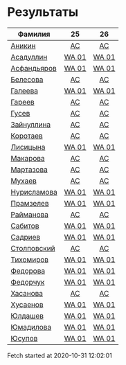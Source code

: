 # Результаты
Фамилия | 25| 26
---|:---:|:---:
[Аникин](Аникин/README.md)  | [AC](Аникин/25.md) | [AC](Аникин/26.md)
[Асадуллин](Асадуллин/README.md)  | [WA 01](Асадуллин/25.md) | [WA 01](Асадуллин/26.md)
[Асфандьяров](Асфандьяров/README.md)  | [WA 01](Асфандьяров/25.md) | [WA 01](Асфандьяров/26.md)
[Белесова](Белесова/README.md)  | [AC](Белесова/25.md) | [AC](Белесова/26.md)
[Галеева](Галеева/README.md)  | [WA 01](Галеева/25.md) | [WA 01](Галеева/26.md)
[Гареев](Гареев/README.md)  | [AC](Гареев/25.md) | [AC](Гареев/26.md)
[Гусев](Гусев/README.md)  | [AC](Гусев/25.md) | [AC](Гусев/26.md)
[Зайнуллина](Зайнуллина/README.md)  | [AC](Зайнуллина/25.md) | [AC](Зайнуллина/26.md)
[Коротаев](Коротаев/README.md)  | [AC](Коротаев/25.md) | [AC](Коротаев/26.md)
[Лисицына](Лисицына/README.md)  | [WA 01](Лисицына/25.md) | [WA 01](Лисицына/26.md)
[Макарова](Макарова/README.md)  | [AC](Макарова/25.md) | [AC](Макарова/26.md)
[Мартазова](Мартазова/README.md)  | [AC](Мартазова/25.md) | [AC](Мартазова/26.md)
[Мухаев](Мухаев/README.md)  | [AC](Мухаев/25.md) | [AC](Мухаев/26.md)
[Нурисламова](Нурисламова/README.md)  | [WA 01](Нурисламова/25.md) | [WA 01](Нурисламова/26.md)
[Прамзелев](Прамзелев/README.md)  | [WA 01](Прамзелев/25.md) | [WA 01](Прамзелев/26.md)
[Райманова](Райманова/README.md)  | [AC](Райманова/25.md) | [AC](Райманова/26.md)
[Сабитов](Сабитов/README.md)  | [WA 01](Сабитов/25.md) | [WA 01](Сабитов/26.md)
[Садриев](Садриев/README.md)  | [WA 01](Садриев/25.md) | [WA 01](Садриев/26.md)
[Столповский](Столповский/README.md)  | [AC](Столповский/25.md) | [AC](Столповский/26.md)
[Тихомиров](Тихомиров/README.md)  | [WA 01](Тихомиров/25.md) | [WA 01](Тихомиров/26.md)
[Федорова](Федорова/README.md)  | [WA 01](Федорова/25.md) | [WA 01](Федорова/26.md)
[Федорчук](Федорчук/README.md)  | [WA 01](Федорчук/25.md) | [WA 01](Федорчук/26.md)
[Хасанова](Хасанова/README.md)  | [AC](Хасанова/25.md) | [AC](Хасанова/26.md)
[Хусаенов](Хусаенов/README.md)  | [WA 01](Хусаенов/25.md) | [WA 01](Хусаенов/26.md)
[Юлдашев](Юлдашев/README.md)  | [WA 01](Юлдашев/25.md) | [WA 01](Юлдашев/26.md)
[Юмадилова](Юмадилова/README.md)  | [WA 01](Юмадилова/25.md) | [WA 01](Юмадилова/26.md)
[Юсупов](Юсупов/README.md)  | [WA 01](Юсупов/25.md) | [WA 01](Юсупов/26.md)

Fetch started at 2020-10-31 12:02:01
